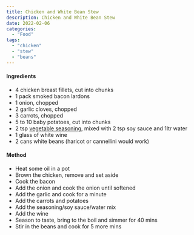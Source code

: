 ```yaml
---
title: Chicken and White Bean Stew
description: Chicken and White Bean Stew
date: 2022-02-06
categories:
  - "Food"
tags:
  - "chicken"
  - "stew"
  - "beans"
---
```


#### Ingredients

- 4 chicken breast fillets, cut into chunks
- 1 pack smoked bacon lardons
- 1 onion, chopped
- 2 garlic cloves, chopped
- 3 carrots, chopped
- 5 to 10 baby potatoes, cut into chunks
- 2 tsp [vegetable seasoning](https://linuxpaulm.club/post/food/vegstock/), mixed with 2 tsp soy sauce and 1ltr water
- 1 glass of white wine
- 2 cans white beans (haricot or cannellini would work)

#### Method

- Heat some oil in a pot
- Brown the chicken, remove and set aside
- Cook the bacon
- Add the onion and cook the onion until softened
- Add the garlic and cook for a minute
- Add the carrots and potatoes
- Add the seasoning/soy sauce/water mix
- Add the wine
- Season to taste, bring to the boil and simmer for 40 mins
- Stir in the beans and cook for 5 more mins